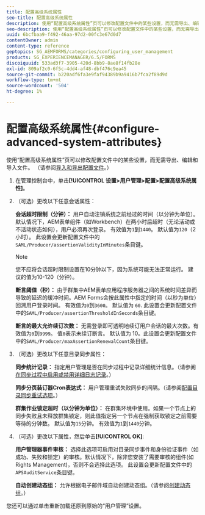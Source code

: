 ```yaml
---
title: 配置高级系统属性
seo-title: 配置高级系统属性
description: 使用“配置高级系统属性”页可以修改配置文件中的某些设置，而无需导出、编辑和导入文件。
seo-description: 使用“配置高级系统属性”页可以修改配置文件中的某些设置，而无需导出、编辑和导入文件。
uuid: 6bcfbaa9-f492-46aa-97d2-00fc3e67d0d7
contentOwner: admin
content-type: reference
geptopics: SG_AEMFORMS/categories/configuring_user_management
products: SG_EXPERIENCEMANAGER/6.5/FORMS
discoiquuid: 533ad3f7-3905-420d-8bb9-8ae8f14fb28e
exl-id: 809af2c0-6f5c-4dd4-af48-dbf476c9ea45
source-git-commit: b220adf6fa3e9faf94389b9a9416b7fca2f89d9d
workflow-type: tm+mt
source-wordcount: '504'
ht-degree: 1%

---
```


# 配置高级系统属性{#configure-advanced-system-attributes}

使用“配置高级系统属性”页可以修改配置文件中的某些设置，而无需导出、编辑和导入文件。 （请参阅[导入和导出配置文件](/help/forms/using/admin-help/importing-exporting-configuration-file.md#importing-and-exporting-the-configuration-file)。）

1. 在管理控制台中，单击&#x200B;**[!UICONTROL 设置>用户管理>配置>配置高级系统属性]**。
1. （可选）更改以下任意会话属性：

   **会话超时限制（分钟）：** 用户自动注销系统之前经过的时间（以分钟为单位）。默认情况下，AEM表单组件（如Workbench）在两小时后超时（无论活动或不活动状态如何），用户必须再次登录。 有效值为`1`到`1440`。 默认值为`120`（2小时）。 此设置会更新配置文件中的`SAML/Producer/assertionValidityInMinutes`条目键。

   >[!NOTE]
   >
   >您不应将会话超时限制设置在10分钟以下，因为系统可能无法正常运行。 建议的值为10-120（分钟）。

   **断言阈值（秒）：** 由于群集中AEM表单应用程序服务器之间的系统时间差异而导致的延迟的缓冲时间。AEM Forms会按此属性中指定的时间（以秒为单位）回溯用户登录时间。 有效值为`0`到`3600`。 默认值为 `60`. 此设置会更新配置文件中的`SAML/Producer/assertionThresholdInSeconds`条目键。

   **断言的最大允许续订次数：** 无需登录即可透明地续订用户会话的最大次数。有效值为`0`到`9999`。 值`0`表示未续订断言。 默认值为 10。此设置会更新配置文件中的`SAML/Producer/maxAssertionRenewalCount`条目键。

1. （可选）更改以下任意目录同步属性：

   **同步统计记录：** 指定用户管理是否在同步过程中记录详细统计信息。（请参阅[在同步过程中启用或禁用详细日志记录](/help/forms/using/admin-help/synchronizing-directories.md#enable-or-disable-detailed-logging-during-synchronization)。）

   **同步分页装订器Cron表达式：** 用户管理重试失败同步的间隔。（请参阅[配置目录同步重试选项](/help/forms/using/admin-help/synchronizing-directories.md#configure-the-directory-synchronization-retry-option)。）

   **群集作业锁定超时（以分钟为单位）：** 在群集环境中使用。如果一个节点上的同步失败且未释放群集锁定，则此值指定另一个节点在强制获取锁定之前需要等待的分钟数。 默认值为`15`分钟。 有效值为`1`到`1440`分钟。

1. （可选）更改以下属性，然后单击&#x200B;**[!UICONTROL OK]**:

   **用户管理器事件审核：** 选择此选项可启用对目录同步事件和身份验证事件（如成功、失败和锁定）的审核。默认情况下，除非您安装了需要审核的组件(如Rights Management)，否则不会选择此选项。 此设置会更新配置文件中的`APSAuditService`条目键。

   **自动创建动态组：** 允许根据电子邮件域自动创建动态组。（请参阅[创建动态组](/help/forms/using/admin-help/creating-configuring-groups.md#create-a-dynamic-group)。）

您还可以通过单击重新加载还原到原始的“用户管理”设置。
